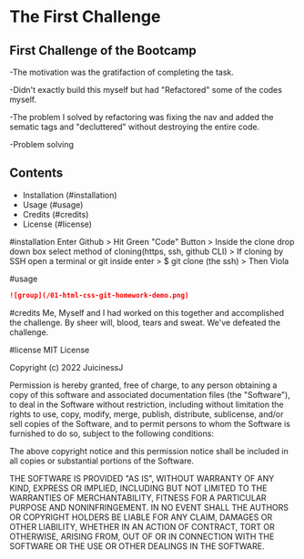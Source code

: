 # The First Challenge

## First Challenge of the Bootcamp

-The motivation was the gratifaction of completing the task.

-Didn't exactly build this myself but had "Refactored" some of the codes myself.

-The problem I solved by refactoring was fixing the nav and added the sematic tags and "decluttered" without destroying the entire code. 

-Problem solving

## Contents

- Installation (#installation)
- Usage (#usage)
- Credits (#credits)
- License (#license)

#installation
Enter Github > Hit Green "Code" Button > Inside the clone drop down box select method of cloning(https, ssh, github CLI) > If cloning by SSH open a terminal or git inside enter > $ git clone (the ssh) > Then Viola

#usage
```md
![group](/01-html-css-git-homework-demo.png)
```
#credits
Me, Myself and I had worked on this together and accomplished the challenge. By sheer will, blood, tears and sweat. We've defeated the challenge.

#license
MIT License

Copyright (c) 2022 JuicinessJ

Permission is hereby granted, free of charge, to any person obtaining a copy
of this software and associated documentation files (the "Software"), to deal
in the Software without restriction, including without limitation the rights
to use, copy, modify, merge, publish, distribute, sublicense, and/or sell
copies of the Software, and to permit persons to whom the Software is
furnished to do so, subject to the following conditions:

The above copyright notice and this permission notice shall be included in all
copies or substantial portions of the Software.

THE SOFTWARE IS PROVIDED "AS IS", WITHOUT WARRANTY OF ANY KIND, EXPRESS OR
IMPLIED, INCLUDING BUT NOT LIMITED TO THE WARRANTIES OF MERCHANTABILITY,
FITNESS FOR A PARTICULAR PURPOSE AND NONINFRINGEMENT. IN NO EVENT SHALL THE
AUTHORS OR COPYRIGHT HOLDERS BE LIABLE FOR ANY CLAIM, DAMAGES OR OTHER
LIABILITY, WHETHER IN AN ACTION OF CONTRACT, TORT OR OTHERWISE, ARISING FROM,
OUT OF OR IN CONNECTION WITH THE SOFTWARE OR THE USE OR OTHER DEALINGS IN THE
SOFTWARE.